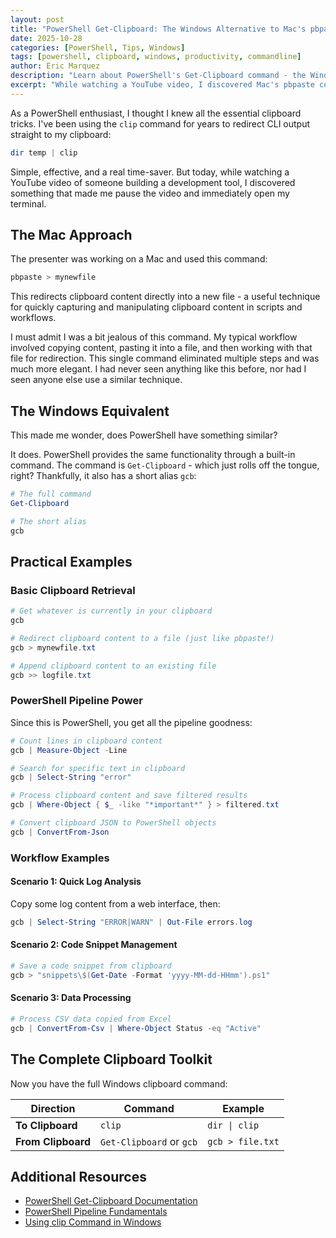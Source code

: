```yaml
---
layout: post
title: "PowerShell Get-Clipboard: The Windows Alternative to Mac's pbpaste"
date: 2025-10-28
categories: [PowerShell, Tips, Windows]
tags: [powershell, clipboard, windows, productivity, commandline]
author: Eric Marquez
description: "Learn about PowerShell's Get-Clipboard command - the Windows equivalent to Mac's pbpaste for clipboard management."
excerpt: "While watching a YouTube video, I discovered Mac's pbpaste command and wondered if Windows had something similar. PowerShell's Get-Clipboard provides the same functionality."
---
```



As a PowerShell enthusiast, I thought I knew all the essential clipboard tricks. I've been using the `clip` command for years to redirect CLI output straight to my clipboard:

```powershell
dir temp | clip
```

Simple, effective, and a real time-saver. But today, while watching a YouTube video of someone building a development tool, I discovered something that made me pause the video and immediately open my terminal.

## The Mac Approach

The presenter was working on a Mac and used this command:

```bash
pbpaste > mynewfile
```

This redirects clipboard content directly into a new file - a useful technique for quickly capturing and manipulating clipboard content in scripts and workflows.

I must admit I was a bit jealous of this command. My typical workflow involved copying content, pasting it into a file, and then working with that file for redirection. This single command eliminated multiple steps and was much more elegant. I had never seen anything like this before, nor had I seen anyone else use a similar technique.

## The Windows Equivalent

This made me wonder, does PowerShell have something similar?

It does. PowerShell provides the same functionality through a built-in command. The command is `Get-Clipboard` - which just rolls off the tongue, right? Thankfully, it also has a short alias `gcb`:

```powershell
# The full command
Get-Clipboard

# The short alias
gcb
```

## Practical Examples

### Basic Clipboard Retrieval

```powershell
# Get whatever is currently in your clipboard
gcb

# Redirect clipboard content to a file (just like pbpaste!)
gcb > mynewfile.txt

# Append clipboard content to an existing file
gcb >> logfile.txt
```

### PowerShell Pipeline Power

Since this is PowerShell, you get all the pipeline goodness:

```powershell
# Count lines in clipboard content
gcb | Measure-Object -Line

# Search for specific text in clipboard
gcb | Select-String "error"

# Process clipboard content and save filtered results
gcb | Where-Object { $_ -like "*important*" } > filtered.txt

# Convert clipboard JSON to PowerShell objects
gcb | ConvertFrom-Json
```

### Workflow Examples

#### Scenario 1: Quick Log Analysis

Copy some log content from a web interface, then:

```powershell
gcb | Select-String "ERROR|WARN" | Out-File errors.log
```

#### Scenario 2: Code Snippet Management

```powershell
# Save a code snippet from clipboard
gcb > "snippets\$(Get-Date -Format 'yyyy-MM-dd-HHmm').ps1"
```

#### Scenario 3: Data Processing

```powershell
# Process CSV data copied from Excel
gcb | ConvertFrom-Csv | Where-Object Status -eq "Active"
```

## The Complete Clipboard Toolkit

Now you have the full Windows clipboard command:

| Direction          | Command                  | Example          |
| ------------------ | ------------------------ | ---------------- |
| **To Clipboard**   | `clip`                   | `dir \| clip`    |
| **From Clipboard** | `Get-Clipboard` or `gcb` | `gcb > file.txt` |

## Additional Resources

- [PowerShell Get-Clipboard Documentation](https://docs.microsoft.com/en-us/powershell/module/microsoft.powershell.management/get-clipboard)
- [PowerShell Pipeline Fundamentals](https://docs.microsoft.com/en-us/powershell/scripting/learn/understanding-the-powershell-pipeline)
- [Using clip Command in Windows](https://docs.microsoft.com/en-us/windows-server/administration/windows-commands/clip)